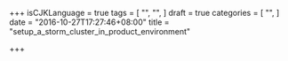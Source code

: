 +++
isCJKLanguage = true
tags = [
  "",
  "",
]
draft = true
categories = [
  "",
]
date = "2016-10-27T17:27:46+08:00"
title = "setup_a_storm_cluster_in_product_environment"

+++

